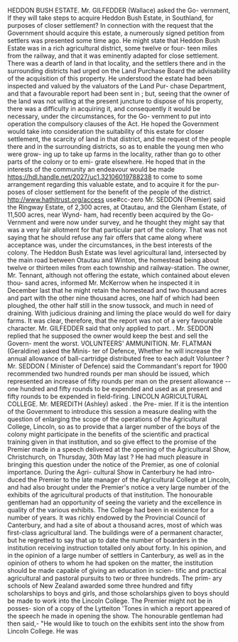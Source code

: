HEDDON BUSH ESTATE. Mr. GILFEDDER (Wallace) asked the Go- vernment, If they will take steps to acquire Heddon Bush Estate, in Southland, for purposes of closer settlement? In connection with the request that the Government should acquire this estate, a numerously signed petition from settlers was presented some time ago. He might state that Heddon Bush Estate was in a rich agricultural district, some twelve or four- teen miles from the railway, and that it was eminently adapted for close settlement. There was a dearth of land in that locality, and the settlers there and in the surrounding districts had urged on the Land Purchase Board the advisability of the acquisition of this property. He understood the estate had been inspected and valued by the valuators of the Land Pur- chase Department, and that a favourable report had been sent in ; but, seeing that the owner of the land was not willing at the present juncture to dispose of his property, there was a difficulty in acquiring it, and consequently it would be necessary, under the circumstances, for the Go- vernment to put into operation the compulsory clauses of the Act. He hoped the Government would take into consideration the suitability of this estate for closer settlement, the scarcity of land in that district, and the request of the people there and in the surrounding districts, so as to enable the young men who were grow- ing up to take up farms in the locality, rather than go to other parts of the colony or to emi- grate elsewhere. He hoped that in the interests of the community an endeavour would be made https://hdl.handle.net/2027/uc1.32106019788238 to come to some arrangement regarding this valuable estate, and to acquire it for the pur- poses of closer settlement for the benefit of the people of the district. http://www.hathitrust.org/access use#cc-zero Mr. SEDDON (Premier) said the Ringway Estate, of 2,300 acres, at Otautau, and the Glenham Estate, of 11,500 acres, near Wynd- ham, had recently been acquired by the Go- Vernment and were now under survey, and he thought they might say that was a very fair allotment for that particular part of the colony. That was not saying that he should refuse any fair offers that came along where acceptance was, under the circumstances, in the best interests of the colony. The Heddon Bush Estate was level agricultural land, intersected by the main road between Otautau and Winton, the homestead being about twelve or thirteen miles from each township and railway-station. The owner, Mr. Tennant, although not offering the estate, which contained about eleven thou- sand acres, informed Mr. McKerrow when he inspected it in December last that he might retain the homestead and two thousand acres and part with the other nine thousand acres, one half of which had been ploughed, the other half still in the snow tussock, and much in need of draining. With judicious draining and liming the place would do well for dairy farms. It was clear, therefore, that the report was not of a very favourable character. Mr. GILFEDDER said that only applied to part. . Mr. SEDDON replied that he supposed the owner would keep the best and sell the Govern- ment the worst. VOLUNTEERS' AMMUNITION. Mr. FLATMAN (Geraldine) asked the Minis- ter of Defence, Whether he will increase the annual allowance of ball-cartridge distributed free to each adult Volunteer ? Mr. SEDDON ( Minister of Defence) said the Commandant's report for 1900 recommended two hundred rounds per man should be issued, which represented an increase of fifty rounds per man on the present allowance -- one hundred and fifty rounds to be expended and used as at present and fifty rounds to be expended in field-firing. LINCOLN AGRICULTURAL COLLEGE. Mr. MEREDITH (Ashley) asked . the Pre- mier. If it is the intention of the Government to introduce this session a measure dealing with the question of enlarging the scope of the operations of the Agricultural College, Lincoln, so as to provide that a larger number of the boys of the colony might participate in the benefits of the scientific and practical training given in that institution, and so give effect to the promise of the Premier made in a speech delivered at the opening of the Agricultural Show, Christchurch, on Thursday, 30th May last ? He had much pleasure in bringing this question under the notice of the Premier, as one of colonial importance. During the Agri- cultural Show in Canterbury he had intro- duced the Premier to the late manager of the Agricultural College at Lincoln, and had also brought under the Premier's notice a very large number of the exhibits of the agricultural products of that institution. The honourable gentleman had an opportunity of seeing the variety and the excellence in quality of the various exhibits. The College had been in existence for a number of years. It was richly endowed by the Provincial Council of Canterbury, and had a site of about a thousand acres, most of which was first-class agricultural land. The buildings were of a permanent character, but he regretted to say that up to date the number of boarders in the institution receiving instruction totalled only about forty. In his opinion, and in the opinion of a large number of settlers in Canterbury, as well as in the opinion of others to whom he had spoken on the matter, the institution should be made capable of giving an education in scien- tific and practical agricultural and pastoral pursuits to two or three hundreds. The prim- ary schools of New Zealand awarded some three hundred and fifty scholarships to boys and girls, and those scholarships given to boys should be made to work into the Lincoln College. The Premier might not be in posses- sion of a copy of the Lytteiton 'Tones in which a report appeared of the speech he made in opening the show. The honourable gentleman had then said,- "He would like to touch on the exhibits sent into the show from Lincoln College. He was 